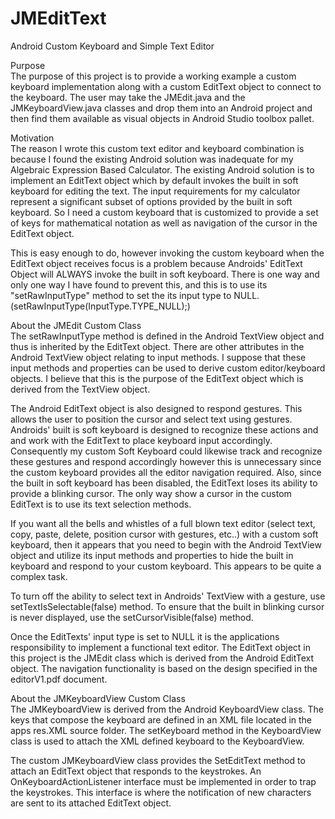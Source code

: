 # JMEditText
Android Custom Keyboard and Simple Text Editor

Purpose<br>
The purpose of this project is to provide a working example a custom keyboard implementation along with a custom EditText object to connect to the keyboard.  The user may take the JMEdit.java and the JMKeyboardView.java classes and drop them into an Android project and then find them available as visual objects in Android Studio toolbox pallet.

Motivation<br>
The reason I wrote this custom text editor and keyboard combination is because I found the existing Android solution was inadequate for my Algebraic Expression Based Calculator.  The existing Android solution is to implement an EditText object which by default invokes the built in soft keyboard for editing the text.  The input requirements for my calculator represent a significant subset of options provided by the built in soft keyboard.  So I need a custom keyboard that is customized to provide a set of keys for mathematical notation as well as navigation of the cursor in the EditText object.

This is easy enough to do, however invoking the custom keyboard when the EditText object receives focus is a problem because Androids' EditText Object will ALWAYS invoke the built in soft keyboard.  There is one way and only one way I have found to prevent this, and this is to use its "setRawInputType" method to set the its input type to NULL.  (setRawInputType(InputType.TYPE_NULL);)

About the JMEdit Custom Class<br>
The setRawInputType method is defined in the Android TextView object and thus is inherited by the EditText object.  There are other attributes in the Android TextView object relating to input methods.  I suppose that these input methods and properties can be used to derive custom editor/keyboard objects.  I believe that this is the purpose of the EditText object which is derived from the TextView object.

The Android EditText object is also designed to respond gestures.  This allows the user to position the cursor and select text using gestures.  Androids' built is soft keyboard is designed to recognize these actions and and work with the EditText to place keyboard input accordingly.  Consequently my custom Soft Keyboard could likewise track and recognize these gestures and respond accordingly however this  is unnecessary since the custom keyboard provides all the editor navigation required.  Also, since the built in soft keyboard has been disabled, the EditText loses its ability to provide a blinking cursor.  The only way show a cursor in the custom EditText is to use its text selection methods.

If you want all the bells and whistles of a full blown text editor (select text, copy, paste, delete, position cursor with gestures, etc..) with a custom soft keyboard, then it appears that you need to begin with the Android TextView object and utilize its input methods and properties to hide the built in keyboard and respond to your custom keyboard.  This appears to be quite a complex task.

To turn off the ability to select text in Androids' TextView with a gesture, use setTextIsSelectable(false) method.  To ensure that the built in blinking cursor is never displayed, use the setCursorVisible(false) method.

Once the EditTexts' input type is set to NULL it is the applications responsibility to implement a functional text editor.  The EditText object in this project is the JMEdit class which is derived from the Android EditText object.  The navigation functionality is based on the design specified in the editorV1.pdf document.

About the JMKeyboardView Custom Class<br>
The JMKeyboardView is derived from the Android KeyboardView class.  The keys that compose the keyboard are defined in an XML file located in the apps res.XML source folder.  The setKeyboard method in the KeyboardView class is used to attach the XML defined keyboard to the KeyboardView. 

The custom JMKeyboardView class provides the SetEditText method to attach an EditText object that responds to the keystrokes.
An OnKeyboardActionListener interface must be implemented in order to trap the keystrokes.  This interface is where the notification of new characters are sent to its attached EditText object.

